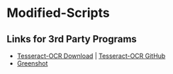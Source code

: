 # Modified-Scripts

 ##  Links for 3rd Party Programs
* [Tesseract-OCR Download](https://github.com/UB-Mannheim/tesseract/wiki) | [Tesseract-OCR GitHub](https://github.com/tesseract-ocr)
* [Greenshot](https://getgreenshot.org/downloads/)
